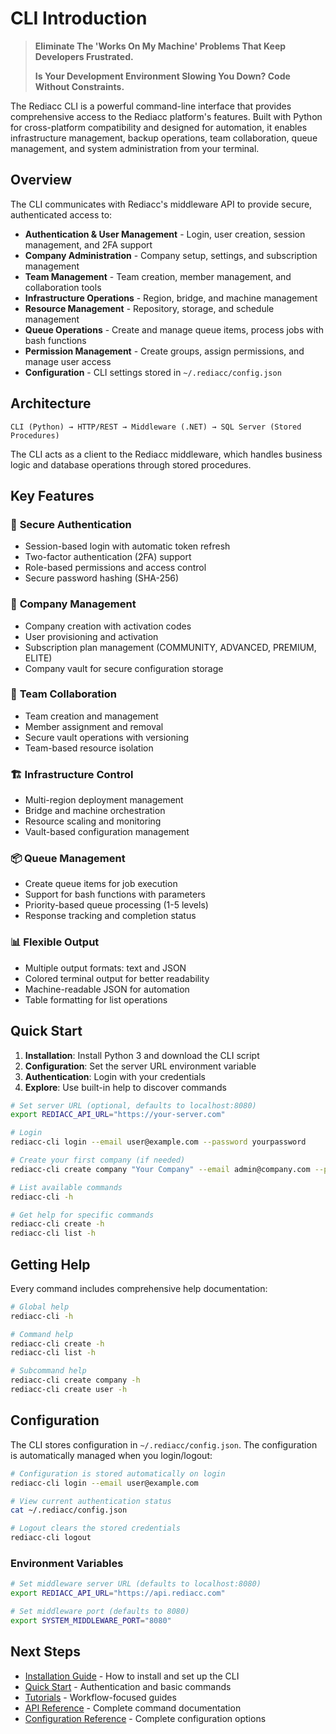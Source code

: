 # CLI Introduction

> **Eliminate The 'Works On My Machine' Problems That Keep Developers Frustrated.**
>
> **Is Your Development Environment Slowing You Down? Code Without Constraints.**

The Rediacc CLI is a powerful command-line interface that provides comprehensive access to the Rediacc platform's features. Built with Python for cross-platform compatibility and designed for automation, it enables infrastructure management, backup operations, team collaboration, queue management, and system administration from your terminal.

## Overview

The CLI communicates with Rediacc's middleware API to provide secure, authenticated access to:

- **Authentication & User Management** - Login, user creation, session management, and 2FA support
- **Company Administration** - Company setup, settings, and subscription management  
- **Team Management** - Team creation, member management, and collaboration tools
- **Infrastructure Operations** - Region, bridge, and machine management
- **Resource Management** - Repository, storage, and schedule management
- **Queue Operations** - Create and manage queue items, process jobs with bash functions
- **Permission Management** - Create groups, assign permissions, and manage user access
- **Configuration** - CLI settings stored in `~/.rediacc/config.json`

## Architecture

```
CLI (Python) → HTTP/REST → Middleware (.NET) → SQL Server (Stored Procedures)
```

The CLI acts as a client to the Rediacc middleware, which handles business logic and database operations through stored procedures.

## Key Features

### 🔐 **Secure Authentication**
- Session-based login with automatic token refresh
- Two-factor authentication (2FA) support
- Role-based permissions and access control
- Secure password hashing (SHA-256)

### 🏢 **Company Management**
- Company creation with activation codes
- User provisioning and activation
- Subscription plan management (COMMUNITY, ADVANCED, PREMIUM, ELITE)
- Company vault for secure configuration storage

### 👥 **Team Collaboration**
- Team creation and management
- Member assignment and removal
- Secure vault operations with versioning
- Team-based resource isolation

### 🏗️ **Infrastructure Control**
- Multi-region deployment management
- Bridge and machine orchestration
- Resource scaling and monitoring
- Vault-based configuration management

### 📦 **Queue Management**
- Create queue items for job execution
- Support for bash functions with parameters
- Priority-based queue processing (1-5 levels)
- Response tracking and completion status

### 📊 **Flexible Output**
- Multiple output formats: text and JSON
- Colored terminal output for better readability
- Machine-readable JSON for automation
- Table formatting for list operations

## Quick Start

1. **Installation**: Install Python 3 and download the CLI script
2. **Configuration**: Set the server URL environment variable
3. **Authentication**: Login with your credentials
4. **Explore**: Use built-in help to discover commands

```bash
# Set server URL (optional, defaults to localhost:8080)
export REDIACC_API_URL="https://your-server.com"

# Login
rediacc-cli login --email user@example.com --password yourpassword

# Create your first company (if needed)
rediacc-cli create company "Your Company" --email admin@company.com --password adminpass

# List available commands
rediacc-cli -h

# Get help for specific commands
rediacc-cli create -h
rediacc-cli list -h
```

## Getting Help

Every command includes comprehensive help documentation:

```bash
# Global help
rediacc-cli -h

# Command help
rediacc-cli create -h
rediacc-cli list -h

# Subcommand help
rediacc-cli create company -h
rediacc-cli create user -h
```

## Configuration

The CLI stores configuration in `~/.rediacc/config.json`. The configuration is automatically managed when you login/logout:

```bash
# Configuration is stored automatically on login
rediacc-cli login --email user@example.com

# View current authentication status
cat ~/.rediacc/config.json

# Logout clears the stored credentials
rediacc-cli logout
```

### Environment Variables

```bash
# Set middleware server URL (defaults to localhost:8080)
export REDIACC_API_URL="https://api.rediacc.com"

# Set middleware port (defaults to 8080)
export SYSTEM_MIDDLEWARE_PORT="8080"
```

## Next Steps

- [Installation Guide](./installation.md) - How to install and set up the CLI
- [Quick Start](./quick-start.md) - Authentication and basic commands
- [Tutorials](./tutorials/authentication-workflows.md) - Workflow-focused guides
- [API Reference](./api-reference/index.md) - Complete command documentation
- [Configuration Reference](./configuration.md) - Complete configuration options